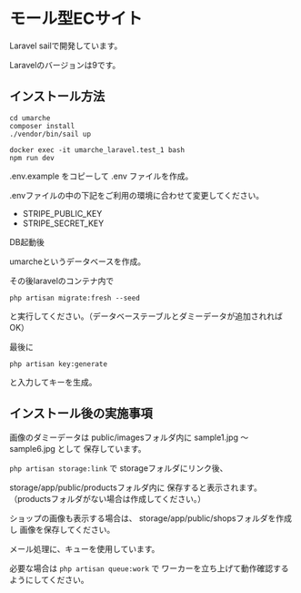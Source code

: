 # モール型ECサイト

Laravel sailで開発しています。

Laravelのバージョンは9です。

## インストール方法

```
cd umarche
composer install
./vendor/bin/sail up

docker exec -it umarche_laravel.test_1 bash
npm run dev
```
.env.example をコピーして .env ファイルを作成。

.envファイルの中の下記をご利用の環境に合わせて変更してください。
- STRIPE_PUBLIC_KEY
- STRIPE_SECRET_KEY

DB起動後

umarcheというデータベースを作成。

その後laravelのコンテナ内で

`php artisan migrate:fresh --seed`

と実行してください。（データベーステーブルとダミーデータが追加されればOK）

最後に

`php artisan key:generate`

と入力してキーを生成。


## インストール後の実施事項

画像のダミーデータは
public/imagesフォルダ内に
sample1.jpg 〜 sample6.jpg として
保存しています。

`php artisan storage:link` で
storageフォルダにリンク後、

storage/app/public/productsフォルダ内に
保存すると表示されます。
（productsフォルダがない場合は作成してください。）

ショップの画像も表示する場合は、
storage/app/public/shopsフォルダを作成し
画像を保存してください。

メール処理に、キューを使用しています。

必要な場合は `php artisan queue:work` で
ワーカーを立ち上げて動作確認するようにしてください。
